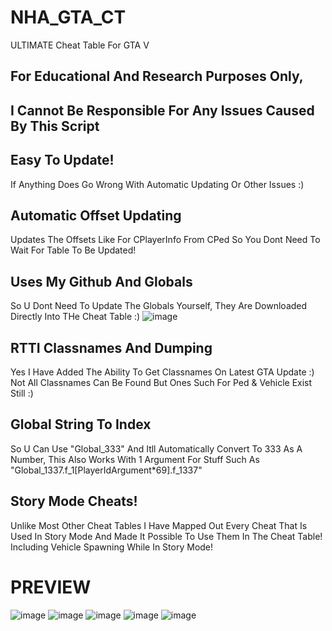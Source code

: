 # NHA_GTA_CT

ULTIMATE Cheat Table For GTA V

## For Educational And Research Purposes Only,
## I Cannot Be Responsible For Any Issues Caused By This Script

## Easy To Update!
If Anything Does Go Wrong With Automatic Updating Or Other Issues :)


## Automatic Offset Updating
Updates The Offsets Like For CPlayerInfo From CPed So You Dont Need To Wait For Table To Be Updated!


## Uses My Github And Globals
So U Dont Need To Update The Globals Yourself,
They Are Downloaded Directly Into THe Cheat Table :)
![image](https://user-images.githubusercontent.com/56168811/212619962-67f725df-ab01-4fed-a5a8-51fa4ed247b3.png)


## RTTI Classnames And Dumping
Yes I Have Added The Ability To Get Classnames On Latest GTA Update :)
Not All Classnames Can Be Found But Ones Such For Ped & Vehicle Exist Still :)


## Global String To Index
So U Can Use "Global_333" And Itll Automatically Convert To 333 As A Number,
This Also Works With 1 Argument For Stuff Such As "Global_1337.f_1[PlayerIdArgument*69].f_1337"


## Story Mode Cheats!
Unlike Most Other Cheat Tables I Have Mapped Out Every Cheat That Is Used In Story Mode And Made It Possible To Use Them In The Cheat Table!
Including Vehicle Spawning While In Story Mode!


# PREVIEW
![image](https://user-images.githubusercontent.com/56168811/212619031-54b7a4cc-56a0-4cd1-bba2-bf0c7358c308.png)
![image](https://user-images.githubusercontent.com/56168811/212619095-9920420f-9daf-41a0-b423-a80eb563a1d1.png)
![image](https://user-images.githubusercontent.com/56168811/212619176-9828b0d6-c2c4-48b3-849b-7a992b885f0f.png)
![image](https://user-images.githubusercontent.com/56168811/212619280-0982b408-5121-4f73-af14-074adfcb7a52.png)
![image](https://user-images.githubusercontent.com/56168811/212619318-371e7609-1d94-4d9f-ae56-99e922d226ea.png)
